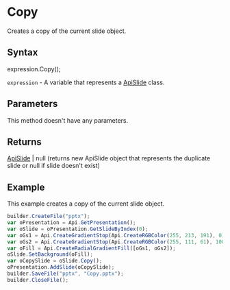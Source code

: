 # Copy

Creates a copy of the current slide object.

## Syntax

expression.Copy();

`expression` - A variable that represents a [ApiSlide](../ApiSlide.md) class.

## Parameters

This method doesn't have any parameters.

## Returns

[ApiSlide](../ApiSlide.md) &#124; null (returns new ApiSlide object that represents the duplicate slide or null if slide doesn't exist)

## Example

This example creates a copy of the current slide object.

```javascript
builder.CreateFile("pptx");
var oPresentation = Api.GetPresentation();
var oSlide = oPresentation.GetSlideByIndex(0);
var oGs1 = Api.CreateGradientStop(Api.CreateRGBColor(255, 213, 191), 0);
var oGs2 = Api.CreateGradientStop(Api.CreateRGBColor(255, 111, 61), 100000);
var oFill = Api.CreateRadialGradientFill([oGs1, oGs2]);
oSlide.SetBackground(oFill);
var oCopySlide = oSlide.Copy();
oPresentation.AddSlide(oCopySlide);
builder.SaveFile("pptx", "Copy.pptx");
builder.CloseFile();
```